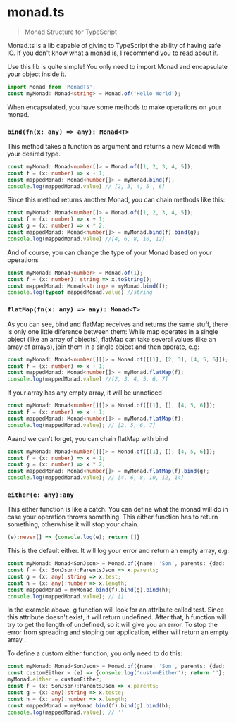 # monad.ts
> Monad Structure for TypeScript

Monad.ts is a lib capable of giving to TypeScript the ability of having safe IO.
If you don't know what a monad is, I recommend you to [read about it.](https://medium.com/javascript-scene/javascript-monads-made-simple-7856be57bfe8)

Use this lib is quite simple! You only need to import Monad and encapsulate your object inside it.

```typescript
import Monad from 'MonadTs';
const myMonad: Monad<string> = Monad.of('Hello World');
```

When encapsulated, you have some methods to make operations on your monad.

### ```bind(fn(x: any) => any): Monad<T>```

This method takes a function as argument and returns a new Monad with your desired type.

```typescript
const myMonad: Monad<number[]> = Monad.of([1, 2, 3, 4, 5]);
const f = (x: number) => x + 1;
const mappedMonad: Monad<number[]> = myMonad.bind(f);
console.log(mappedMonad.value) // [2, 3, 4, 5 , 6]
```

Since this method returns another Monad, you can chain methods like this:
```typescript
const myMonad: Monad<number[]> = Monad.of([1, 2, 3, 4, 5]);
const f = (x: number) => x + 1;
const g = (x: number) => x * 2;
const mappedMonad: Monad<number[]> = myMonad.bind(f).bind(g);
console.log(mappedMonad.value) //[4, 6, 8, 10, 12]
```

And of course, you can change the type of your Monad based on your operations
```typescript
const myMonad: Monad<number> = Monad.of(1);
const f = (x: number): string => x.toString();
const mappedMonad: Monad<string> = myMonad.bind(f);
console.log(typeof mappedMonad.value) //string
```

### ```flatMap(fn(x: any) => any): Monad<T>```
As you can see, bind and flatMap receives and returns the same stuff, there is only one little diference between them: While map
operates in a single object (like an array of objects), flatMap can take several values (like an array of arrays), join them in a 
single object and then operate, e.g:

```typescript
const myMonad: Monad<number[][]> = Monad.of([[1], [2, 3], [4, 5, 6]]);
const f = (x: number) => x + 1;
const mappedMonad: Monad<number[]> = myMonad.flatMap(f);
console.log(mappedMonad.value) //[2, 3, 4, 5, 6, 7]
```

If your array has any empty array, it will be unnoticed
```typescript
const myMonad: Monad<number[][]> = Monad.of([[1], [], [4, 5, 6]]);
const f = (x: number) => x + 1;
const mappedMonad: Monad<number[]> = myMonad.flatMap(f);
console.log(mappedMonad.value); // [2, 5, 6, 7]
```

Aaand we can't forget, you can chain flatMap with bind
```typescript
const myMonad: Monad<number[][]> = Monad.of([[1], [], [4, 5, 6]]);
const f = (x: number) => x + 1;
const g = (x: number) => x * 2;
const mappedMonad: Monad<number[]> = myMonad.flatMap(f).bind(g);
console.log(mappedMonad.value); // [4, 6, 8, 10, 12, 14]
```

### ```either(e: any):any```
This either function is like a catch. You can define what the monad will do in case your operation throws something. This either function has to return something, otherwhise it will stop your chain.

```typescript
(e):never[] => {console.log(e); return []}
```
This is the default either. It will log your error and return an empty array, e.g:

```typescript
const myMonad: Monad<SonJson> = Monad.of({name: 'Son', parents: {dad: 'Dad', mother:'Mother'}});
const f = (x: SonJson):ParentsJson => x.parents;
const g = (x: any):string => x.test;
const h = (x: any):number => x.length;
const mappedMonad = myMonad.bind(f).bind(g).bind(h);
console.log(mappedMonad.value); // []
```
In the example above, g function will look for an attribute called test. Since this attribute doesn't exist, it will return undefined. After that, h function will try to get the length of undefined, so it will give you an error. To stop the error from spreading and stoping our application, either will return an empty array .

To define a custom either function, you only need to do this:
```typescript
const myMonad: Monad<SonJson> = Monad.of({name: 'Son', parents: {dad: 'Dad', mother:'Mother'}});
const customEither = (e) => {console.log('customEither'); return ''};
myMonad.either = customEither;
const f = (x: SonJson):ParentsJson => x.parents;
const g = (x: any):string => x.teste;
const h = (x: any):number => x.length;
const mappedMonad = myMonad.bind(f).bind(g).bind(h);
console.log(mappedMonad.value); // ''
```